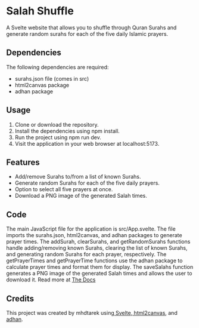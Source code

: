 # **Salah Shuffle**

A Svelte website that allows you to shuffle through Quran Surahs and generate random surahs for each of the five daily Islamic prayers.

## **Dependencies**

The following dependencies are required:

- surahs.json file (comes in src)
- html2canvas package
- adhan package

## **Usage**

1. Clone or download the repository.
2. Install the dependencies using npm install.
3. Run the project using npm run dev.
4. Visit the application in your web browser at localhost:5173.

## **Features**

- Add/remove Surahs to/from a list of known Surahs.
- Generate random Surahs for each of the five daily prayers.
- Option to select all five prayers at once.
- Download a PNG image of the generated Salah times.

## **Code**

The main JavaScript file for the application is src/App.svelte. The file imports the surahs.json, html2canvas, and adhan packages to generate prayer times.
The addSurah, clearSurahs, and getRandomSurahs functions handle adding/removing known Surahs, clearing the list of known Surahs, and generating random Surahs for each prayer, respectively.
The getPrayerTimes and getPrayerTime functions use the adhan package to calculate prayer times and format them for display.
The saveSalahs function generates a PNG image of the generated Salah times and allows the user to download it.
Read more at [ The Docs](https://github.com/Mhdtarek/salahshuffle/blob/master/DOCUMENTATION.md)

## **Credits**

This project was created by mhdtarek using[ Svelte](https://svelte.dev/),[ html2canvas](https://html2canvas.hertzen.com/), and[ adhan](https://github.com/batoulapps/adhan-js).
